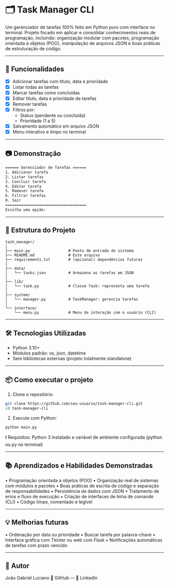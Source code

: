 # 🗂️ Task Manager CLI

Um gerenciador de tarefas 100% feito em Python puro com interface no terminal. Projeto focado em aplicar e consolidar conhecimentos reais de programação, incluindo: organização modular com pacotes, programação orientada a objetos (POO), manipulação de arquivos JSON e boas práticas de estruturação de código.

---

## 🚀 Funcionalidades

- [x] Adicionar tarefas com título, data e prioridade
- [x] Listar todas as tarefas
- [x] Marcar tarefas como concluídas
- [x] Editar título, data e prioridade de tarefas
- [x] Remover tarefas
- [x] Filtros por:
  - Status (pendente ou concluída)
  - Prioridade (1 a 5)
- [x] Salvamento automático em arquivo JSON
- [x] Menu interativo e limpo no terminal

---

## 📷 Demonstração

```bash
====== Gerenciador de Tarefas ======
1. Adicionar tarefa
2. Listar tarefas
3. Concluir tarefa
4. Editar tarefa
5. Remover tarefa
6. Filtrar tarefas
0. Sair
====================================
Escolha uma opção:
```
---

## 🧱 Estrutura do Projeto
```
task_manager/
│
├── main.py                 # Ponto de entrada do sistema
├── README.md               # Este arquivo
├── requirements.txt        # (opcional) dependências futuras
│
├── data/
│   └── tasks.json          # Armazena as tarefas em JSON
│
├── lib/
│   └── task.py             # Classe Task: representa uma tarefa
│
├── system/
│   └── manager.py          # TaskManager: gerencia tarefas
│
└── interface/
    └── menu.py             # Menu de interação com o usuário (CLI)
```
---

## 🛠️ Tecnologias Utilizadas

- Python 3.10+
- Módulos padrão: os, json, datetime
- Sem bibliotecas externas (projeto totalmente standalone)

---

## 📦 Como executar o projeto

1. Clone o repositório:
```bash
git clone https://github.com/seu-usuario/task-manager-cli.git
cd task-manager-cli
```
2. Execute com Python:
```bash
python main.py
```
❗ Requisitos: Python 3 instalado e variável de ambiente configurada (python ou py no terminal)

---

## 📚 Aprendizados e Habilidades Demonstradas

• Programação orientada a objetos (POO)
• Organização real de sistemas com módulos e pacotes
• Boas práticas de escrita de código e separação de responsabilidades
• Persistência de dados com JSON
• Tratamento de erros e fluxo de execução
• Criação de interfaces de linha de comando (CLI)
• Código limpo, comentado e legível

---

## 💡 Melhorias futuras

• Ordenação por data ou prioridade
• Buscar tarefa por palavra-chave
• Interface gráfica com Tkinter ou web com Flask
• Notificações automáticas de tarefas com prazo vencido

---

## 👤 Autor

João Gabriel Luciano
🔗 GitHub — 🔗 LinkedIn
